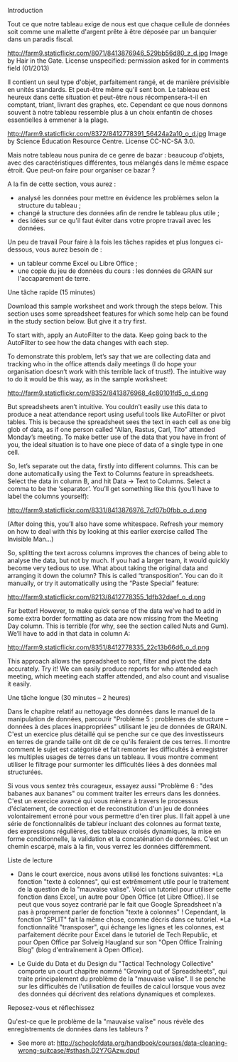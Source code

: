 Introduction

Tout ce que notre tableau exige de nous est que chaque cellule de données soit comme une mallette d'argent prête à être déposée par un banquier dans un paradis fiscal. 

http://farm9.staticflickr.com/8071/8413876946_529bb56d80_z_d.jpg
Image by Hair in the Gate. License unspecified: permission asked for in comments field (01/2013)

Il contient un seul type d'objet, parfaitement rangé, et de manière prévisible en unités standards. Et peut-être même qu'il sent bon. Le tableau est heureux dans cette situation et peut-être nous récompensera-t-il en comptant, triant, livrant des graphes, etc. Cependant ce que nous donnons souvent à notre tableau ressemble plus à un choix enfantin de choses essentielles à emmener à la plage. 

http://farm9.staticflickr.com/8372/8412778391_56424a2a10_o_d.jpg
Image by Science Education Resource Centre. License CC-NC-SA 3.0.

Mais notre tableau nous punira de ce genre de bazar : beaucoup d'objets, avec des caractéristiques différentes, tous mélangés dans le même espace étroit. Que peut-on faire pour organiser ce bazar ? 

A la fin de cette section, vous aurez :
- analysé les données pour mettre en évidence les problèmes selon la structure du tableau ;
- changé la structure des données afin de rendre le tableau plus utile ;
- des idées sur ce qu'il faut éviter dans votre propre travail avec les données. 

Un peu de travail
Pour faire à la fois les tâches rapides et plus longues ci-dessous, vous aurez besoin de : 
- un tableur comme Excel ou Libre Office ;
- une copie du jeu de données du cours : les données de GRAIN sur l'accaparement de terre.

Une tâche rapide (15 minutes)

Download this sample worksheet and work through the steps below. This section uses some spreadsheet features for which some help can be found in the study section below. But give it a try first.

To start with, apply an AutoFilter to the data. Keep going back to the AutoFilter to see how the data changes with each step.

To demonstrate this problem, let’s say that we are collecting data and tracking who in the office attends daily meetings (I do hope your organisation doesn’t work with this terrible lack of trust!). The intuitive way to do it would be this way, as in the sample worksheet:

http://farm9.staticflickr.com/8352/8413876968_4c80101fd5_o_d.png

But spreadsheets aren’t intuitive. You couldn’t easily use this data to produce a neat attendance report using useful tools like AutoFilter or pivot tables. This is because the spreadsheet sees the text in each cell as one big glob of data, as if one person called “Allan, Rastus, Carl, Tito” attended Monday’s meeting. To make better use of the data that you have in front of you, the ideal situation is to have one piece of data of a single type in one cell.

So, let’s separate out the data, firstly into different columns. This can be done automatically using the Text to Columns feature in spreadsheets. Select the data in column B, and hit Data → Text to Columns. Select a comma to be the ‘separator’. You’ll get something like this (you’ll have to label the columns yourself):

http://farm9.staticflickr.com/8331/8413876976_7cf07b0fbb_o_d.png

(After doing this, you’ll also have some whitespace. Refresh your memory on how to deal with this by looking at this earlier exercise called The Invisible Man…)

So, splitting the text across columns improves the chances of being able to analyse the data, but not by much. If you had a larger team, it would quickly become very tedious to use. What about taking the original data and arranging it down the column? This is called “transposition”. You can do it manually, or try it automatically using the “Paste Special” feature:

http://farm9.staticflickr.com/8213/8412778355_1dfb32daef_o_d.png

Far better! However, to make quick sense of the data we’ve had to add in some extra border formatting as data are now missing from the Meeting Day column. This is terrible (for why, see the section called Nuts and Gum). We’ll have to add in that data in column A:

http://farm9.staticflickr.com/8351/8412778335_22c13b66d6_o_d.png

This approach allows the spreadsheet to sort, filter and pivot the data accurately. Try it! We can easily produce reports for who attended each meeting, which meeting each staffer attended, and also count and visualise it easily.

Une tâche longue (30 minutes – 2 heures)

Dans le chapitre relatif au nettoyage des données dans le manuel de la manipulation de données, parcourir "Problème 5 : problèmes de structure – données à des places inappropriées" utilisant le jeu de données de GRAIN. 
C'est un exercice plus détaillé qui se penche sur ce que des investisseurs en terres de grande taille ont dit de ce qu'ils feraient de ces terres. Il montre comment le sujet est catégorisé et fait remonter les difficultés à enregistrer les multiples usages de terres dans un tableau. Il vous montre comment utiliser le filtrage pour surmonter les difficultés liées à des données mal structurées.

Si vous vous sentez très courageux, essayez aussi "Problème 6 : "des babanes aux bananes" ou comment traiter les erreurs dans les données. C'est un exercice avancé qui vous mènera à travers le processus d'éclatement, de correction et de reconstitution d'un jeu de données volontairement erroné pour vous permettre d'en tirer plus. Il fait appel à une série de fonctionnalités de tableur incluant des colonnes au format texte, des expressions régulières, des tableaux croisés dynamiques, la mise en forme conditionnelle, la validation et la concaténation de données. C'est un chemin escarpé, mais à la fin, vous verrez les données différemment. 

Liste de lecture

- Dans le court exercice, nous avons utilisé les fonctions suivantes:
    *La fonction "texte à colonnes", qui est extrêmement utile pour le traitement de la question de la "mauvaise valise". Voici un tutoriel pour utiliser cette fonction dans Excel, un autre pour Open Office (et Libre Office). Il se peut que vous soyez contrarié par le fait que Google Spreadsheet n'a pas à proprement parler de fonction "texte à colonnes" ! Cependant, la fonction "SPLIT" fait la même chose, comme décris dans ce tutoriel.
     *La fonctionnalité "transposer", qui échange les lignes et les colonnes, est parfaitement décrite pour Excel dans le tutoriel de Tech Republic, et pour Open Office par Solveig Haugland sur son "Open Office Training Blog" (blog d'entraînement à Open Office).

- Le Guide du Data et du Design du "Tactical Technology Collective" comporte un court chapitre nommé "Growing out of Spreadsheets", qui traite principalement du problème de la "mauvaise valise". Il se penche sur les difficultés de l'utilisation de feuilles de calcul lorsque vous avez des données qui décrivent des relations dynamiques et complexes.

Reposez-vous et réflechissez

Qu'est-ce que le problème de la "mauvaise valise" nous révèle des enregistrements de données dans les tableurs ? 

- See more at: http://schoolofdata.org/handbook/courses/data-cleaning-wrong-suitcase/#sthash.D2Y7GAzw.dpuf
